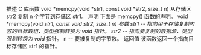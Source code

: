 描述
C 库函数 void *memcpy(void *str1, const void *str2, size_t n) 从存储区 str2 复制 n 个字节到存储区 str1。
声明
下面是 memcpy() 函数的声明。
void *memcpy(void *str1, const void *str2, size_t n)
参数
str1 -- 指向用于存储复制内容的目标数组，类型强制转换为 void* 指针。
str2 -- 指向要复制的数据源，类型强制转换为 void* 指针。
n -- 要被复制的字节数。
返回值
该函数返回一个指向目标存储区 str1 的指针。